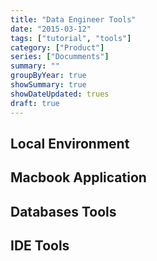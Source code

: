 ```yaml
---
title: "Data Engineer Tools"
date: "2015-03-12"
tags: ["tutorial", "tools"]
category: ["Product"]
series: ["Documments"]
summary: ""
groupByYear: true
showSummary: true
showDateUpdated: trues
draft: true
---
```


## Local Environment



## Macbook Application

## Databases Tools

## IDE Tools

